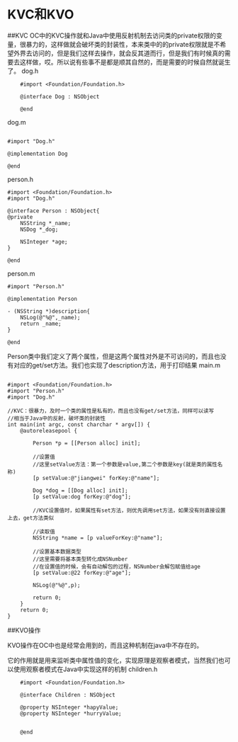 # KVC和KVO

##KVC
OC中的KVC操作就和Java中使用反射机制去访问类的private权限的变量，很暴力的，这样做就会破坏类的封装性，本来类中的的private权限就是不希望外界去访问的，但是我们这样去操作，就会反其道而行，但是我们有时候真的需要去这样做，哎。所以说有些事不是都是顺其自然的，而是需要的时候自然就诞生了。
dog.h
```      
    #import <Foundation/Foundation.h>  
      
    @interface Dog : NSObject  
      
    @end  
```
dog.m
```
  
#import "Dog.h"  
  
@implementation Dog  
  
@end  
```
person.h  
```
#import <Foundation/Foundation.h>  
#import "Dog.h"  
  
@interface Person : NSObject{  
@private  
    NSString *_name;  
    NSDog *_dog;  
      
    NSInteger *age;  
}  
  
@end 
```
person.m
```
#import "Person.h"  
  
@implementation Person  
  
- (NSString *)description{  
    NSLog(@"%@",_name);  
    return _name;  
}  
  
@end

```
Person类中我们定义了两个属性，但是这两个属性对外是不可访问的，而且也没有对应的get/set方法。我们也实现了description方法，用于打印结果
main.m

```
  
#import <Foundation/Foundation.h>  
#import "Person.h"  
#import "Dog.h"  
  
//KVC：很暴力，及时一个类的属性是私有的，而且也没有get/set方法，同样可以读写  
//相当于Java中的反射，破坏类的封装性  
int main(int argc, const charchar * argv[]) {  
    @autoreleasepool {  
          
        Person *p = [[Person alloc] init];  
          
        //设置值  
        //这里setValue方法：第一个参数是value,第二个参数是key(就是类的属性名称)  
        [p setValue:@"jiangwei" forKey:@"name"];  
          
        Dog *dog = [[Dog alloc] init];  
        [p setValue:dog forKey:@"dog"];  
          
        //KVC设置值时，如果属性有set方法，则优先调用set方法，如果没有则直接设置上去，get方法类似  
          
        //读取值  
        NSString *name = [p valueForKey:@"name"];  
          
        //设置基本数据类型  
        //这里需要将基本类型转化成NSNumber  
        //在设置值的时候，会有自动解包的过程，NSNumber会解包赋值给age  
        [p setValue:@22 forKey:@"age"];  
          
        NSLog(@"%@",p);  
          
        return 0;  
    }  
    return 0;  
}  
```
##KVO操作

KVO操作在OC中也是经常会用到的，而且这种机制在java中不存在的。

它的作用就是用来监听类中属性值的变化，实现原理是观察者模式，当然我们也可以使用观察者模式在Java中实现这样的机制
children.h
```      
    #import <Foundation/Foundation.h>  
      
    @interface Children : NSObject  
      
    @property NSInteger *hapyValue;  
    @property NSInteger *hurryValue;  
      
      
    @end  
```